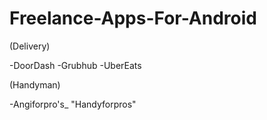 # Freelance-Apps-For-Android

(Delivery)

-DoorDash
-Grubhub
-UberEats

(Handyman)

-Angiforpro's_ "Handyforpros"
